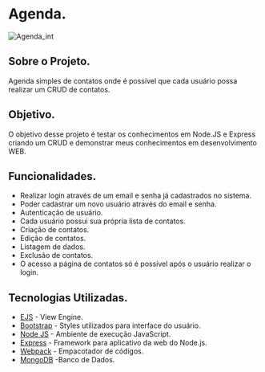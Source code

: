 # Agenda.

![Agenda_int](https://user-images.githubusercontent.com/105180801/184871170-cf77cad0-0b68-4e85-9bfb-e0406d6a6343.png)

## Sobre o Projeto.

Agenda simples de contatos onde é possível que cada usuário possa realizar um CRUD de contatos. 



## Objetivo.

O objetivo desse projeto é testar os conhecimentos em Node.JS e Express criando um CRUD e demonstrar meus conhecimentos em desenvolvimento WEB.



## Funcionalidades. 

* Realizar login através de um email e senha já cadastrados no sistema.
* Poder cadastrar um novo usuário através do email e senha.
* Autenticação de usuário.
* Cada usuário possui sua própria lista de contatos.
* Criação de contatos.
* Edição de contatos.
* Listagem de dados.
* Exclusão de contatos.
* O acesso a página de contatos só é possível após o usuário realizar o login.



## Tecnologias Utilizadas.

* [EJS](https://ejs.co/) - View Engine.
* [Bootstrap](https://getbootstrap.com/) - Styles utilizados para interface do usuário.
* [Node JS](https://docs.airplane.dev/creating-tasks/node?gclid=Cj0KCQjwgO2XBhCaARIsANrW2X2u4BXER1zaBrzdhlbwkudqSrLxxOiWesgpm3c_VF3saNd0s46lgu8aAnLXEALw_wcB) -  Ambiente de execução JavaScript.
* [Express](https://expressjs.com/pt-br/) - Framework para aplicativo da web do Node.js.
* [Webpack](https://webpack.js.org/) - Empacotador de códigos.
* [MongoDB](https://www.mongodb.com/) -Banco de Dados.

